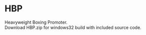# HBP
Heavyweight Boxing Promoter.  
Download HBP.zip for windows32 build with included source code.
